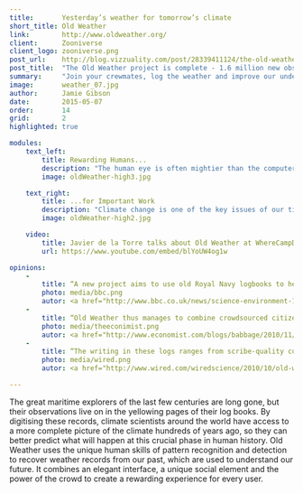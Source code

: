 ```yaml
---
title:       Yesterday’s weather for tomorrow’s climate
short_title: Old Weather
link:        http://www.oldweather.org/
client:      Zooniverse
client_logo: zooniverse.png
post_url:    http://blog.vizzuality.com/post/28339411124/the-old-weather-project-is-complete-1-6-million
post_title:  "The Old Weather project is complete - 1.6 million new observations" 
summary:     "Join your crewmates, log the weather and improve our understanding of climate change. You might make a Lieutenant one day ;)"
image:       weather_07.jpg
author:      Jamie Gibson
date:        2015-05-07
order:       14
grid:        2
highlighted: true

modules:
    text_left:
        title: Rewarding Humans...
        description: "The human eye is often mightier than the computer; recognising patterns in hand writing is second nature to us, but often extremely difficult for computers. To get hundreds or thousands of people to lend their eyes and pattern recognition talents, we needed to build a rewarding experience. The beautiful visualisations and the social recognition of efforts keep people on board."  
        image: oldWeather-high3.jpg

    text_right:
        title: ...for Important Work
        description: "Climate change is one of the key issues of our time. Contributing to the science and our understanding of it could help improve our models, so we can prepare for what’s to come." 
        image: oldWeather-high2.jpg

    video:
        title: Javier de la Torre talks about Old Weather at WhereCampDC
        url: https://www.youtube.com/embed/blYoUW4og1w

opinions:
    -
        title: “A new project aims to use old Royal Navy logbooks to help build a more accurate picture of how our climate has changed. [...] By getting an army of online human volunteers to retrace these voyages we can re-live both the climate of the past and key moments in naval history.”
        photo: media/bbc.png
        autor: <a href="http://www.bbc.co.uk/news/science-environment-11532534"> BBC </a>
    -
        title: “Old Weather thus manages to combine crowdsourced citizen science with climate research, naval history, a sense of narrative and vigorous competition between the crews of different virtual ships. That's a pretty impressive combination. Jump aboard!”
        photo: media/theeconimist.png
        autor: <a href="http://www.economist.com/blogs/babbage/2010/11/crowdsourced_science?fsrc=scn/tw/te/bl/weather1914"> The Economist </a>
    -
        title: “The writing in these logs ranges from scribe-quality copperplate to slapdash and scruffy, and computers make too many errors to be useful for transcribing them. But human eyes and brains are good at interpreting written words.”
        photo: media/wired.png
        autor: <a href="http://www.wired.com/wiredscience/2010/10/old-weather-records/"> Wired </a>

---
```

The great maritime explorers of the last few centuries are long gone, but their observations live on in the yellowing pages of their log books. By digitising these records, climate scientists around the world have access to a more complete picture of the climate hundreds of years ago, so they can better predict what will happen at this crucial phase in human history. Old Weather uses the unique human skills of pattern recognition and detection to recover weather records from our past, which are used to understand our future. It combines an elegant interface, a unique social element and the power of the crowd to create a rewarding experience for every user. 
